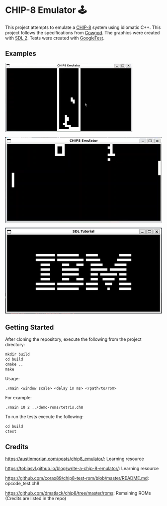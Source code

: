 # CHIP-8 Emulator 🕹️

This project attempts to emulate a [CHIP-8](https://en.wikipedia.org/wiki/CHIP-8) system using idiomatic C++. This project follows the specifications from [Cowgod](http://devernay.free.fr/hacks/chip8/C8TECH10.HTM). The graphics were created with [SDL 2](https://www.libsdl.org/). Tests were created with [GoogleTest](http://google.github.io/googletest/). 

## Examples

![Tetris](./media/chip8_tetris.png)

![Pong](./media/chip8_pong.png)

![Tetris](./media/chip8_ibm.png)



## Getting Started

After cloning the repository, execute the following from the project directory:
```
mkdir build
cd build
cmake ..
make
```

Usage:
```
./main <window scale> <delay in ms> </path/to/rom>
```

For example:

```
./main 10 2 ../demo-roms/tetris.ch8
```

To run the tests execute the following:
```
cd build
ctest
```

## Credits
https://austinmorlan.com/posts/chip8_emulator/: Learning resource

https://tobiasvl.github.io/blog/write-a-chip-8-emulator/: Learning resource

https://github.com/corax89/chip8-test-rom/blob/master/README.md: opcode_test.ch8

https://github.com/dmatlack/chip8/tree/master/roms: Remaining ROMs (Credits are listed in the repo)
